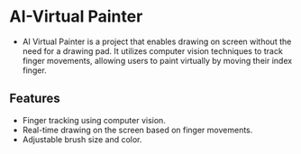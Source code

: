 # AI-Virtual Painter
- AI Virtual Painter is a project that enables drawing on screen without the need for a drawing pad. It utilizes computer vision techniques to track finger movements, allowing users to paint virtually by moving their index finger.
## Features
- Finger tracking using computer vision.
- Real-time drawing on the screen based on finger movements.
- Adjustable brush size and color.